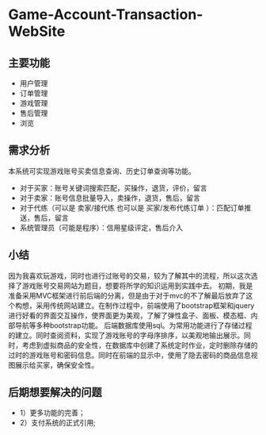 # Game-Account-Transaction-WebSite

## 主要功能
- 用户管理
- 订单管理
- 游戏管理
- 售后管理
- 浏览

## 需求分析
本系统可实现游戏账号买卖信息查询、历史订单查询等功能。
- 对于买家：账号关键词搜索匹配，买操作，退货，评价，留言
- 对于卖家：账号信息批量导入，卖操作，退货，售后，留言
- 对于代练（可以是 卖家/接代练 也可以是 买家/发布代练订单 ）：匹配订单推送，售后，留言
- 系统管理员（可能是程序）：信用星级评定，售后介入

## 小结
因为我喜欢玩游戏，同时也进行过账号的交易，较为了解其中的流程，所以这次选择了游戏账号交易网站为题目，想要将所学的知识运用到实践中去。
初期，我是准备采用MVC框架进行前后端的分离，但是由于对于mvc的不了解最后放弃了这个构想，采用传统网站建立。在制作过程中，前端使用了bootstrap框架和jquery进行好看的界面交互操作，使界面更为美观，了解了弹性盒子、面板、模态框、内部导航等多种bootstrap功能。
后端数据库使用sql。为常用功能进行了存储过程的建立。同时查阅资料，实现了游戏账号的字母序排序，以美观地输出展示。同时，考虑到虚拟商品的安全性，在数据库中创建了系统定时作业，定时删除存储的过时的游戏账号和密码信息。同时在前端的显示中，使用了隐去密码的商品信息视图展示给买家，确保安全性。


## 后期想要解决的问题
- 1）更多功能的完善；
- 2）支付系统的正式引用;
